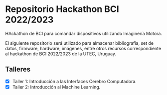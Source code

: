 # Repositorio  Hackathon BCI 2022/2023

HAckathon de BCI para comandar dispositivos utilizando Imaginería Motora.

El siguiente repositorio será utilizado para almacenar bibliografía, set de datos, firmware, hardware, imágenes, entre otros recursos correspondiente al hackathon de BCI 2022/2023 de la UTEC, Uruguay.

## Talleres

- [x] Taller 1: Introducción a las Interfaces Cerebro Computadora.
- [x] Taller 2: Introducción al Machine Learning.